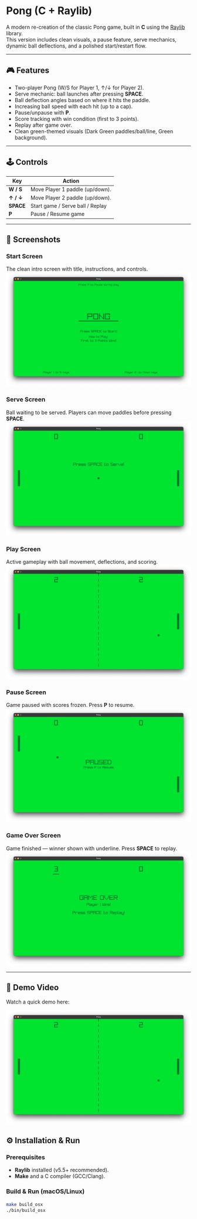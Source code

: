 # Pong (C + Raylib)

A modern re-creation of the classic Pong game, built in **C** using the [Raylib](https://www.raylib.com/) library.  
This version includes clean visuals, a pause feature, serve mechanics, dynamic ball deflections, and a polished start/restart flow.

---

## 🎮 Features
- Two-player Pong (W/S for Player 1, ↑/↓ for Player 2).
- Serve mechanic: ball launches after pressing **SPACE**.
- Ball deflection angles based on where it hits the paddle.
- Increasing ball speed with each hit (up to a cap).
- Pause/unpause with **P**.
- Score tracking with win condition (first to 3 points).
- Replay after game over.
- Clean green-themed visuals (Dark Green paddles/ball/line, Green background).

---

## 🕹️ Controls
| Key          | Action                          |
|--------------|---------------------------------|
| **W / S**    | Move Player 1 paddle (up/down). |
| **↑ / ↓**    | Move Player 2 paddle (up/down). |
| **SPACE**    | Start game / Serve ball / Replay|
| **P**        | Pause / Resume game             |

---

## 📸 Screenshots

### Start Screen
The clean intro screen with title, instructions, and controls.
![Start Screen](assets/Start-Screen.png)

### Serve Screen
Ball waiting to be served. Players can move paddles before pressing **SPACE**.
![Serve Screen](assets/Serve-Screen.png)

### Play Screen
Active gameplay with ball movement, deflections, and scoring.
![Play Screen](assets/Play-Screen.png)

### Pause Screen
Game paused with scores frozen. Press **P** to resume.
![Pause Screen](assets/Pause-Screen.png)

### Game Over Screen
Game finished — winner shown with underline. Press **SPACE** to replay.
![GameOver Screen](assets/GameOver-Screen.png)

---

## 🎥 Demo Video
Watch a quick demo here:

[![Pong Gameplay](assets/Play-Screen.png)](assets/Play-Screen.mp4)

## ⚙️ Installation & Run

### Prerequisites
- **Raylib** installed (v5.5+ recommended).  
- **Make** and a C compiler (GCC/Clang).

### Build & Run (macOS/Linux)
```bash
make build_osx
./bin/build_osx
